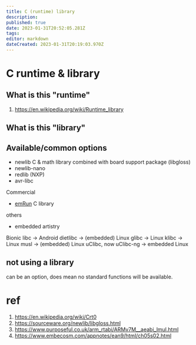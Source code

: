 ```yaml
---
title: C (runtime) library
description: 
published: true
date: 2023-01-31T20:52:05.281Z
tags: 
editor: markdown
dateCreated: 2023-01-31T20:19:03.970Z
---
```


# C runtime & library

## What is this "runtime"

1. https://en.wikipedia.org/wiki/Runtime_library

## What is this "library"



## Available/common options

* newlib
C & math library combined with board support package (libgloss)
* newlib-nano
* redlib (NXP)
* avr-libc

Commercial 
* [emRun](https://www.segger.com/products/development-tools/runtime-library/)
C library

others
* embedded artistry

Bionic libc -> Android
dietlibc -> (embedded) Linux
glibc -> Linux
klibc -> Linux
musl -> (embedded) Linux
uClibc, now uClibc-ng -> embedded Linux

## not using a library

can be an option, does mean no standard functions will be available.

# ref

1. https://en.wikipedia.org/wiki/Crt0
1. https://sourceware.org/newlib/libgloss.html
1. https://www.purposeful.co.uk/arm_rtabi/ARMv7M__aeabi_lmul.html
1. https://www.embecosm.com/appnotes/ean9/html/ch05s02.html